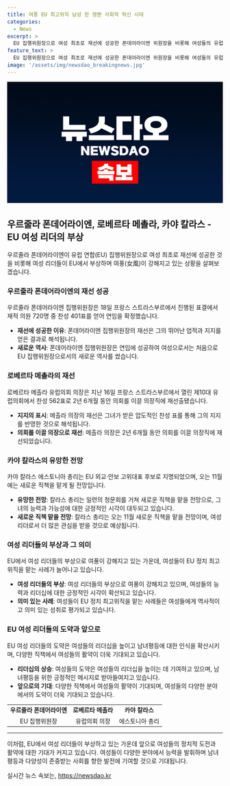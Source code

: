 ```yaml
---
title: 여풍 EU 최고위직 남성 한 명뿐 사회적 혁신 시대
categories:
  - News
excerpt: >
  EU 집행위원장으로 여성 최초로 재선에 성공한 폰데어라이엔 위원장을 비롯해 여성들의 유럽의회 의장과 외교·안보 고위대표 후보로 카야 칼라스 에스토니아 총리가 지명되며 여성들의 영향력이 커지고 있다. 유일한 남성인 EU 정상회의 상임의장 후임자는 여성이 될 가능성이 크며, 유럽중앙은행(ECB) 총재 역시 여성인 크리스틴 라가르드가 맡고 있다. 이러한 여성들의 성공은 EU에서의 여성들의 영향력 증가를 보여주지만, 여전히 EU 회원국에서는 여성이 최고위직을 맡는 사례가 많지 않다는 지적이 나오고 있다.
feature_text: >
  EU 집행위원장으로 여성 최초로 재선에 성공한 폰데어라이엔 위원장을 비롯해 여성들의 유럽의회 의장과 외교·안보 고위대표 후보로 카야 칼라스 에스토니아 총리가 지명되며 여성들의 영향력이 커지고 있다. 유일한 남성인 EU 정상회의 상임의장 후임자는 여성이 될 가능성이 크며, 유럽중앙은행(ECB) 총재 역시 여성인 크리스틴 라가르드가 맡고 있다. 이러한 여성들의 성공은 EU에서의 여성들의 영향력 증가를 보여주지만, 여전히 EU 회원국에서는 여성이 최고위직을 맡는 사례가 많지 않다는 지적이 나오고 있다.
image: '/assets/img/newsdao_breakingnews.jpg'
---
```


<p><img src="/assets/img/newsdao_breakingnews.jpg" alt="firstkoreanews 속보" /></p>

<h2 data-ke-size="size26">우르줄라 폰데어라이엔, 로베르타 메촐라, 카야 칼라스 - EU 여성 리더의 부상</h2>

<p data-ke-size="size16">우르줄라 폰데어라이엔이 유럽 연합(EU) 집행위원장으로 여성 최초로 재선에 성공한 것을 비롯해 여성 리더들이 EU에서 부상하며 여풍(女風)이 강해지고 있는 상황을 살펴보겠습니다.</p>

<h3 data-ke-size="size24">우르줄라 폰데어라이엔의 재선 성공</h3>

<p data-ke-size="size16">우르줄라 폰데어라이엔 집행위원장은 18일 프랑스 스트라스부르에서 진행된 표결에서 재적 의원 720명 중 찬성 401표를 얻어 연임을 확정했습니다.</p>

<ul>
  <li><b>재선에 성공한 이유</b>: 폰데어라이엔 집행위원장의 재선은 그의 뛰어난 업적과 지지를 얻은 결과로 해석됩니다.</li>
  <li><b>새로운 역사</b>: 폰데어라이엔 집행위원장은 연임에 성공하여 여성으로서는 처음으로 EU 집행위원장으로서의 새로운 역사를 썼습니다.</li>
</ul>

<h3 data-ke-size="size24">로베르타 메촐라의 재선</h3>

<p data-ke-size="size16">로베르타 메촐라 유럽의회 의장은 지난 16일 프랑스 스트라스부르에서 열린 제10대 유럽의회에서 찬성 562표로 2년 6개월 동안 의회를 이끌 의장직에 재선출됐습니다.</p>

<ul>
  <li><b>지지의 표시</b>: 메촐라 의장의 재선은 그녀가 받은 압도적인 찬성 표를 통해 그의 지지를 반영한 것으로 해석됩니다.</li>
  <li><b>의회를 이끌 의장으로 재선</b>: 메촐라 의장은 2년 6개월 동안 의회를 이끌 의장직에 재선되었습니다.</li>
</ul>

<h3 data-ke-size="size24">카야 칼라스의 유망한 전망</h3>

<p data-ke-size="size16">카야 칼라스 에스토니아 총리는 EU 외교·안보 고위대표 후보로 지명되었으며, 오는 11월에는 새로운 직책을 맡게 될 전망입니다.</p>

<ul>
  <li><b>유망한 전망</b>: 칼라스 총리는 일련의 청문회를 거쳐 새로운 직책을 맡을 전망으로, 그녀의 능력과 가능성에 대한 긍정적인 시각이 대두되고 있습니다.</li>
  <li><b>새로운 직책 맡을 전망</b>: 칼라스 총리는 오는 11월 새로운 직책을 맡을 전망이며, 여성 리더로서 더 많은 관심을 받을 것으로 예상됩니다.</li>
</ul>

<h3 data-ke-size="size24">여성 리더들의 부상과 그 의미</h3>

<p data-ke-size="size16">EU에서 여성 리더들의 부상으로 여풍이 강해지고 있는 가운데, 여성들이 EU 정치 최고위직을 맡는 사례가 늘어나고 있습니다.</p>

<ul>
  <li><b>여성 리더들의 부상</b>: 여성 리더들의 부상으로 여풍이 강해지고 있으며, 여성들의 능력과 리더십에 대한 긍정적인 시각이 확산되고 있습니다.</li>
  <li><b>의미 있는 사례</b>: 여성들이 EU 정치 최고위직을 맡는 사례들은 여성들에게 역사적이고 의미 있는 성취로 평가되고 있습니다.</li>
</ul>

<h3 data-ke-size="size24">EU 여성 리더들의 도약과 앞으로</h3>

<p data-ke-size="size16">EU 여성 리더들의 도약은 여성들의 리더십을 높이고 남녀평등에 대한 인식을 확산시키며, 다양한 직책에서 여성들의 활약이 더욱 기대되고 있습니다.</p>

<ul>
  <li><b>리더십의 상승</b>: 여성들의 도약은 여성들의 리더십을 높이는 데 기여하고 있으며, 남녀평등을 위한 긍정적인 메시지로 받아들여지고 있습니다.</li>
  <li><b>앞으로의 기대</b>: 다양한 직책에서 여성들의 활약이 기대되며, 여성들의 다양한 분야에서의 도약이 더욱 기대되고 있습니다.</li>
</ul>

<table>
  <tr>
    <td style="text-align: center; height: 17px;"><b>우르줄라 폰데어라이엔</b></td>
    <td style="text-align: center; height: 17px;"><b>로베르타 메촐라</b></td>
    <td style="text-align: center; height: 17px;"><b>카야 칼라스</b></td>
  </tr>
  <tr>
    <td style="text-align: center; height: 17px;">EU 집행위원장</td>
    <td style="text-align: center; height: 17px;">유럽의회 의장</td>
    <td style="text-align: center; height: 17px;">에스토니아 총리</td>
  </tr>
</table>

<hr>

<p data-ke-size="size16">이처럼, EU에서 여성 리더들이 부상하고 있는 가운데 앞으로 여성들의 정치적 도전과 활약에 대한 기대가 커지고 있습니다. 여성들이 다양한 분야에서 능력을 발휘하며 남녀평등과 다양성이 존중받는 사회를 향한 발전에 기여할 것으로 기대됩니다.</p>
실시간 뉴스 속보는, <a href="https://newsdao.kr" rel="dofollow">https://newsdao.kr</a>



